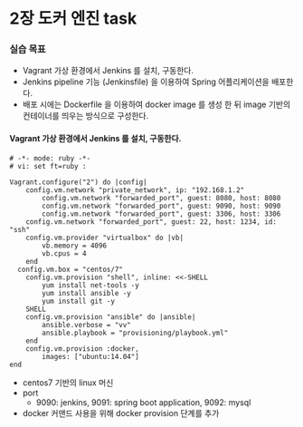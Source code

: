 # 2장 도커 엔진 task



### 실습 목표

* Vagrant 가상 환경에서 Jenkins 를 설치, 구동한다.
* Jenkins pipeline 기능 (Jenkinsfile) 을 이용하여 Spring 어플리케이션을 배포한다.
* 배포 시에는 Dockerfile 을 이용하여 docker image 를 생성 한 뒤 image 기반의 컨테이너를 띄우는 방식으로 구성한다.



#### Vagrant 가상 환경에서 Jenkins 를 설치, 구동한다.

```shell
# -*- mode: ruby -*-
# vi: set ft=ruby :

Vagrant.configure("2") do |config|
    config.vm.network "private_network", ip: "192.168.1.2"
		config.vm.network "forwarded_port", guest: 8080, host: 8080
		config.vm.network "forwarded_port", guest: 9090, host: 9090
		config.vm.network "forwarded_port", guest: 3306, host: 3306
    config.vm.network "forwarded_port", guest: 22, host: 1234, id: "ssh"
    config.vm.provider "virtualbox" do |vb|
        vb.memory = 4096
        vb.cpus = 4
    end
  config.vm.box = "centos/7"
	config.vm.provision "shell", inline: <<-SHELL
		yum install net-tools -y
		yum install ansible -y
		yum install git -y
	SHELL
	config.vm.provision "ansible" do |ansible|
        ansible.verbose = "vv"
        ansible.playbook = "provisioning/playbook.yml"
    end
	config.vm.provision :docker,
		images: ["ubuntu:14.04"]
end

```

* centos7 기반의 linux 머신
* port
  * 9090: jenkins, 9091: spring boot application, 9092: mysql
* docker 커맨드 사용을 위해 docker provision 단계를 추가

